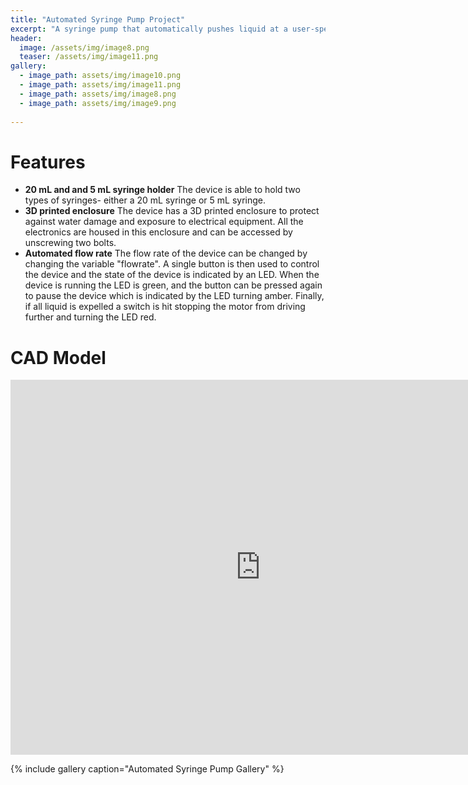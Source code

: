 ```yaml
---
title: "Automated Syringe Pump Project"
excerpt: "A syringe pump that automatically pushes liquid at a user-specified flow rate."
header:
  image: /assets/img/image8.png
  teaser: /assets/img/image11.png
gallery:
  - image_path: assets/img/image10.png
  - image_path: assets/img/image11.png
  - image_path: assets/img/image8.png
  - image_path: assets/img/image9.png
   
---
```


# Features

* **20 mL and and 5 mL syringe holder** The device is able to hold two types of syringes- either a 20 mL syringe or 5 mL syringe.
* **3D printed enclosure** The device has a 3D printed enclosure to protect against water damage and exposure to electrical equipment. All the electronics are housed in this enclosure and can be accessed by unscrewing two bolts. 
* **Automated flow rate** The flow rate of the device can be changed by changing the variable "flowrate". A single button is then used to control the device and the state of the device is indicated by an LED. When the device is running the LED is green, and the button can be pressed again to pause the device which is indicated by the LED turning amber. Finally, if all liquid is expelled a switch is hit stopping the motor from driving further and turning the LED red. 

# CAD Model
<iframe src="https://vanderbilt643.autodesk360.com/shares/public/SH35dfcQT936092f0e4320bbce97815dc8f2?mode=embed" width="800" height="600" allowfullscreen="true" webkitallowfullscreen="true" mozallowfullscreen="true"  frameborder="0"></iframe>

{% include gallery caption="Automated Syringe Pump Gallery" %}

